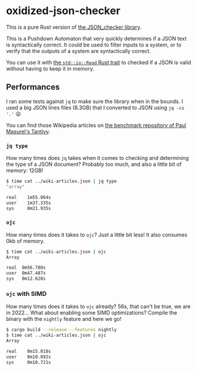 # oxidized-json-checker

This is a pure Rust version of [the JSON_checker library](http://www.json.org/JSON_checker/).

This is a Pushdown Automaton that very quickly determines if a JSON text is syntactically correct. It could be used to filter inputs to a system, or to verify that the outputs of a system are syntactically correct.

You can use it with [the `std::io::Read` Rust trait](https://doc.rust-lang.org/std/io/trait.Read.html) to checked if a JSON is valid without having to keep it in memory.

## Performances

I ran some tests against `jq` to make sure the library when in the bounds.
I used a big JSON lines files (8.3GB) that I converted to JSON using `jq -cs '.'` 😜

You can find those Wikipedia articles on [the benchmark repository of Paul Masurel's Tantivy](https://github.com/tantivy-search/search-benchmark-game#running).

### `jq type`

How many times does `jq` takes when it comes to checking and determining the type of a JSON document?
Probably too much, and also a little bit of memory: 12GB!

```bash
$ time cat ../wiki-articles.json | jq type
"array"

real    1m55.064s
user    1m37.335s
sys     0m21.935s
```

### `ojc`

How many times does it takes to `ojc`? Just a little bit less! It also consumes 0kb of memory.

```bash
$ time cat ../wiki-articles.json | ojc
Array

real  0m56.780s
user  0m47.487s
sys   0m12.628s
```

### `ojc` with SIMD

How many times does it takes to `ojc` already? 56s, that can't be true, we are in 2022...
What about enabling some SIMD optimizations? Compile the binary with the `nightly` feature and here we go!

```bash
$ cargo build --release --features nightly
$ time cat ../wiki-articles.json | ojc
Array

real    0m15.818s
user    0m10.892s
sys     0m10.721s
```
